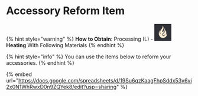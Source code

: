 # Accessory Reform Item

{% hint style="warning" %}
**How to Obtain**: Processing (L) - <img src="../../.gitbook/assets/QQ截图20221109033105.png" alt="" data-size="line"> **Heating** With Following Materials
{% endhint %}

{% hint style="info" %}
You can use the items below to reform your accessories.
{% endhint %}

{% embed url="https://docs.google.com/spreadsheets/d/19Su6qzKaagFhpSddx53v6vi2x0N1WhRwxD0n9ZQYek8/edit?usp=sharing" %}

